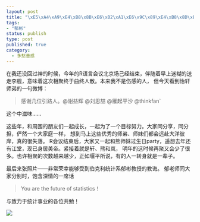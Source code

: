 ```yaml
--- 
layout: post
title: "\xE5\xA4\xA9\xE4\xB8\x8B\xE6\xB2\xA1\xE6\x9C\x89\xE4\xB8\x8D\xE6\x95\xA3\xE7\x9A\x84\xE7\xAD\xB5\xE5\xB8\xAD"
tags: 
- "郁彬"
status: publish
type: post
published: true
category:
  - 多愁善感
---
```

在我还没回过神的时候，今年的R语言会议北京场己经结束，伴随着早上迷糊的送走李舰，意味着这次相聚终于曲终人散。本来我不是伤感的人，
但今天看到怡轩师弟的一句微博：


>感谢几位引路人。@谢益辉 @刘思喆 @雁起平沙 @thinkfan`


这个中滋味……


这些年，和周围的朋友们一起成长，一起为了一个目标努力。大家同分享，同分担，俨然一个大家庭一样，
想到马上这些优秀的师弟、师妹们都会远赴大洋彼岸，真的很失落。
R会议结束后，大家又一起和熊师妹过生日party，遥想去年还有江堂，现已身居美帝。紧接着就是轩、熊和岚，
明年的这时候再聚又会少了很多。也许相聚的次数越来越少，正如堰平所说，有的人一转身就是一辈子。


最后来张照片——非常荣幸能够受到伯克利统计系郁彬教授的教诲。
郁老师同大家分别时，饱含深情的一席话


>You are the future of statistics！
    
    
与致力于统计事业的各位共勉！

![](http://i.imgur.com/q7G3j.jpg)
